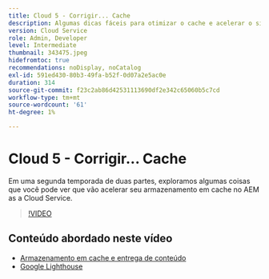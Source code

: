 ```yaml
---
title: Cloud 5 - Corrigir... Cache
description: Algumas dicas fáceis para otimizar o cache e acelerar o site
version: Cloud Service
role: Admin, Developer
level: Intermediate
thumbnail: 343475.jpeg
hidefromtoc: true
recommendations: noDisplay, noCatalog
exl-id: 591ed430-80b3-49fa-b52f-0d07a2e5ac0e
duration: 314
source-git-commit: f23c2ab86d42531113690df2e342c65060b5c7cd
workflow-type: tm+mt
source-wordcount: '61'
ht-degree: 1%

---
```


# Cloud 5 - Corrigir... Cache

Em uma segunda temporada de duas partes, exploramos algumas coisas que você pode ver que vão acelerar seu armazenamento em cache no AEM as a Cloud Service.

>[!VIDEO](https://video.tv.adobe.com/v/343475?quality=12&learn=on)

## Conteúdo abordado neste vídeo

+ [Armazenamento em cache e entrega de conteúdo](https://experienceleague.adobe.com/docs/experience-manager-cloud-service/content/implementing/content-delivery/caching.html?lang=pt-BR)
+ [Google Lighthouse](https://developers.google.com/web/tools/lighthouse)
